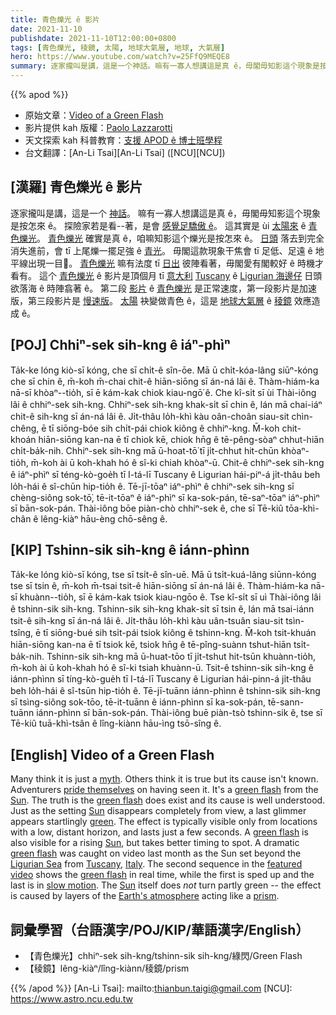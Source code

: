 ```yaml
---
title: 青色爍光 ê 影片
date: 2021-11-10
publishdate: 2021-11-10T12:00:00+0800
tags: [青色爍光, 稜鏡, 太陽, 地球大氣層, 地球, 大氣層]
hero: https://www.youtube.com/watch?v=25FfQ9MEQE8
summary: 逐家攏叫是講，這是一个神話。嘛有一寡人想講這是真 ê，毋閣毋知影這个現象是按怎來 ê。探險家若是看著是會足驕傲 ê。這其實是 ùi 太陽來 ê 青色爍光。
---
```


{{% apod %}}

- 原始文章：[Video of a Green Flash](https://apod.nasa.gov/apod/ap211110.html)
- 影片提供 kah 版權：[Paolo Lazzarotti](mailto:info@paololazzarotti.photo)
- 天文探索 kah 科普教育：[支援 APOD ê 博士班學程](https://asterisk.apod.com/viewtopic.php?f=28&t=41989)
- 台文翻譯：[An-Li Tsai][An-Li Tsai] ([NCU][NCU])

## [漢羅] 青色爍光 ê 影片
逐家攏叫是講，這是一个 [神話][myth]。
嘛有一寡人想講這是真 ê，毋閣毋知影這个現象是按怎來 ê。
探險家若是看--著，是會 [感覺足驕傲 ê][pride themselves]。
這其實是 ùi [太陽來][Sun 1] ê [青色爍光][green flash 1]。
[青色爍光][green flash 2] 確實是真 ê，咱嘛知影這个爍光是按怎來 ê。
[日頭][Sun 2] 落去到完全消失進前，會 tī 上尾爍一擺足強 ê [青光][green]。
毋閣這款現象干焦會 tī 足低、足遠 ê 地平線出現一目𥍉。
[青色爍光][green flash 3] 嘛有法度 tī [日出][Sun 3] 彼陣看著，毋閣愛有閣較好 ê 時機才看有。
這个 [青色爍光][green flash 4] ê 影片是頂個月 tī [意大利][Italy] [Tuscany][Tuscany] ê [Ligurian 海邊仔][Ligurian Sea] 日頭欲落海 ê 時陣翕著 ê。
第二段 [影片][featured video] ê [青色爍光][green flash 5] 是正常速度，第一段影片是加速版，第三段影片是 [慢速版][slow motion]。
[太陽][Sun 4] 袂變做青色 ê，這是 [地球大氣層][Earth's atmosphere] ê [稜鏡][prism] 效應造成 ê。

## [POJ] Chhiⁿ-sek sih-kng ê iáⁿ-phìⁿ
Ta̍k-ke lóng kiò-sī kóng, che sī chi̍t-ê sîn-ōe.
Mā ū chi̍t-kóa-lâng siūⁿ-kóng che sī chin ê, m̄-koh m̄-chai chit-ê hiān-siōng sī án-ná lâi ê.
Thàm-hiám-ka nā-sī khòaⁿ--tio̍h, sī ē kám-kak chiok kiau-ngō͘ ê.
Che kî-si̍t sī ùi Thài-iông lâi ê chhiⁿ-sek sih-kng.
Chhiⁿ-sek sih-kng khak-si̍t sī chin ê, lán mā chai-iáⁿ chit-ê sih-kng sī án-ná lâi ê.
Ji̍t-thâu lo̍h-khì kàu oân-choân siau-sit chìn-chêng, ē tī siōng-bóe sih chi̍t-pái chiok kiông ê chhiⁿ-kng.
M̄-koh chit-khoán hiān-siōng kan-na ē tī chiok kē, chiok hn̄g ê tē-pêng-sòaⁿ chhut-hiān chi̍t-ba̍k-nih.
Chhiⁿ-sek sih-kng mā ū-hoat-tō͘ tī ji̍t-chhut hit-chūn khòaⁿ-tio̍h, m̄-koh ài ū koh-khah hó ê sî-ki chiah khòaⁿ-ū.
Chit-ê chhiⁿ-sek sih-kng ê iáⁿ-phìⁿ sī téng-kò-goe̍h tī I-tá-lī Tuscany ê Ligurian hái-piⁿ-á ji̍t-thâu beh lo̍h-hái ê sî-chūn hip-tio̍h ê.
Tē-jī-tōaⁿ iáⁿ-phìⁿ ê chhiⁿ-sek sih-kng sī chèng-siông sok-tō͘, tē-it-tōaⁿ ê iáⁿ-phìⁿ sī ka-sok-pán, tē-saⁿ-tōaⁿ iáⁿ-phìⁿ sī bān-sok-pán.
Thài-iông bōe piàn-chò chhiⁿ-sek ê, che sī Tē-kiû tōa-khì-chân ê lêng-kiàⁿ hāu-èng chō-sêng ê.

## [KIP] Tshinn-sik sih-kng ê iánn-phìnn
Ta̍k-ke lóng kiò-sī kóng, tse sī tsi̍t-ê sîn-uē.
Mā ū tsi̍t-kuá-lâng siūnn-kóng tse sī tsin ê, m̄-koh m̄-tsai tsit-ê hiān-siōng sī án-ná lâi ê.
Thàm-hiám-ka nā-sī khuànn--tio̍h, sī ē kám-kak tsiok kiau-ngōo ê.
Tse kî-si̍t sī uì Thài-iông lâi ê tshinn-sik sih-kng.
Tshinn-sik sih-kng khak-si̍t sī tsin ê, lán mā tsai-iánn tsit-ê sih-kng sī án-ná lâi ê.
Ji̍t-thâu lo̍h-khì kàu uân-tsuân siau-sit tsìn-tsîng, ē tī siōng-bué sih tsi̍t-pái tsiok kiông ê tshinn-kng.
M̄-koh tsit-khuán hiān-siōng kan-na ē tī tsiok kē, tsiok hn̄g ê tē-pîng-suànn tshut-hiān tsi̍t-ba̍k-nih.
Tshinn-sik sih-kng mā ū-huat-tōo tī ji̍t-tshut hit-tsūn khuànn-tio̍h, m̄-koh ài ū koh-khah hó ê sî-ki tsiah khuànn-ū.
Tsit-ê tshinn-sik sih-kng ê iánn-phìnn sī tíng-kò-gue̍h tī I-tá-lī Tuscany ê Ligurian hái-pinn-á ji̍t-thâu beh lo̍h-hái ê sî-tsūn hip-tio̍h ê.
Tē-jī-tuānn iánn-phìnn ê tshinn-sik sih-kng sī tsìng-siông sok-tōo, tē-it-tuānn ê iánn-phìnn sī ka-sok-pán, tē-sann-tuānn iánn-phìnn sī bān-sok-pán.
Thài-iông buē piàn-tsò tshinn-sik ê, tse sī Tē-kiû tuā-khì-tsân ê lîng-kiànn hāu-ìng tsō-sîng ê.

## [English] Video of a Green Flash
Many think it is just a [myth][myth].
Others think it is true but its cause isn't known.
Adventurers [pride themselves][pride themselves] on having seen it.
It's a [green flash][green flash 1] from the [Sun][Sun 1].
The truth is the [green flash][green flash 2] does exist and its cause is well understood.
Just as the setting [Sun][Sun 2] disappears completely from view, a last glimmer appears startlingly [green][green].
The effect is typically visible only from locations with a low, distant horizon, and lasts just a few seconds.
A [green flash][green flash 3] is also visible for a rising [Sun][Sun 3], but takes better timing to spot.
A dramatic [green flash][green flash 4] was caught on video last month as the Sun set beyond the [Ligurian Sea][Ligurian Sea] from [Tuscany][Tuscany], [Italy][Italy].
The second sequence in the [featured video][featured video] shows the [green flash][green flash 5] in real time, while the first is sped up and the last is in [slow motion][slow motion].
The [Sun][Sun 4] itself does *not* turn partly green -- the effect is caused by layers of the [Earth's atmosphere][Earth's atmosphere] acting like a [prism][prism].

## 詞彙學習（台語漢字/POJ/KIP/華語漢字/English）
- 【青色爍光】chhiⁿ-sek sih-kng/tshinn-sik sih-kng/綠閃/Green Flash
- 【稜鏡】lêng-kiàⁿ/lîng-kiànn/稜鏡/prism


{{% /apod %}}
[An-Li Tsai]: mailto:thianbun.taigi@gmail.com
[NCU]: https://www.astro.ncu.edu.tw

[myth]:https://www.mythweb.com
[pride themselves]:https://i.pinimg.com/originals/bf/f5/d0/bff5d074d399bdfec6071e9168398406.jpg
[green flash 1]:http://www.exo.net/~pauld/physics/atmospheric_optics/green_flash.html
[Sun 1]:https://solarsystem.nasa.gov/solar-system/sun/overview/
[green flash 2]:https://aty.sdsu.edu/
[Sun 2]:https://apod.nasa.gov/apod/fap/sun.html
[green]:https://en.wikipedia.org/wiki/Green
[green flash 3]:http://hyperphysics.phy-astr.gsu.edu/hbase/atmos/redsun.html
[Sun 3]:http://asterisk.apod.com/viewtopic.php?f=24&t=18012
[green flash 4]:https://apod.nasa.gov/apod/ap040321.html
[Ligurian Sea]:https://en.wikipedia.org/wiki/Ligurian_Sea
[Tuscany]:https://youtu.be/zworaQSsB-0
[Italy]:https://en.wikipedia.org/wiki/Italy
[featured video]:https://youtu.be/25FfQ9MEQE8
[green flash 5]:https://www.atoptics.co.uk/atoptics/gf1.htm
[slow motion]:https://apod.nasa.gov/apod/ap120723.html
[Sun 4]:https://apod.nasa.gov/apod/ap070129.html
[Earth's atmosphere]:https://spaceplace.nasa.gov/atmosphere/en/
[prism]:https://en.wikipedia.org/wiki/Dispersive_prism

